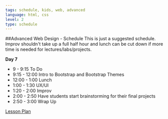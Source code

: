 ```yaml
---
tags: schedule, kids, web, advanced
language: html, css
level: 2
type: schedule
---
```


##Advanced Web Design - Schedule
This is just a suggested schedule. Improv shouldn't take up a full half hour and lunch can be cut down if more time is needed for lectures/labs/projects.

**Day 7**
+ 9 - 9:15 To Do
+ 9:15 - 12:00 Intro to Bootstrap and Bootstrap Themes
+ 12:00 - 1:00 Lunch
+ 1:00 - 1:30 UX/UI
+ 1:20 - 2:00 Improv
+ 2:00 - 2:50 Have students start brainstorming for their final projects
+ 2:50 - 3:00 Wrap Up

[Lesson Plan](https://docs.google.com/a/flatironschool.com/document/d/1q-6AWVwvG5h3aAm6iACcgdW2yQqolsDaMAHpdUWkg0Q/edit)
